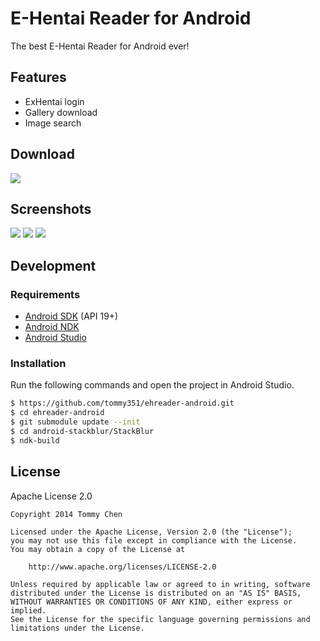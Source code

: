 # E-Hentai Reader for Android

The best E-Hentai Reader for Android ever!

## Features

- ExHentai login
- Gallery download
- Image search

## Download

[![](http://i.minus.com/iBgTlZDnMo4AU.png)][Download]

## Screenshots

![](http://i.minus.com/jbdjClhfeq8uS0_s.jpg)
![](http://i.minus.com/jW77Ku7Lwt42F_s.jpg)
![](http://i.minus.com/jY1CVcLWyY725_s.jpg)

## Development

### Requirements

- [Android SDK](http://developer.android.com/sdk/index.html) (API 19+)
- [Android NDK](http://developer.android.com/tools/sdk/ndk/index.html)
- [Android Studio](http://developer.android.com/sdk/installing/studio.html)

### Installation

Run the following commands and open the project in Android Studio.

``` bash
$ https://github.com/tommy351/ehreader-android.git
$ cd ehreader-android
$ git submodule update --init
$ cd android-stackblur/StackBlur
$ ndk-build
```

## License

Apache License 2.0

```
Copyright 2014 Tommy Chen

Licensed under the Apache License, Version 2.0 (the "License");
you may not use this file except in compliance with the License.
You may obtain a copy of the License at

    http://www.apache.org/licenses/LICENSE-2.0

Unless required by applicable law or agreed to in writing, software
distributed under the License is distributed on an "AS IS" BASIS,
WITHOUT WARRANTIES OR CONDITIONS OF ANY KIND, either express or implied.
See the License for the specific language governing permissions and
limitations under the License.
```

[Download]: https://github.com/tommy351/ehreader-android/releases/download/0.3.0/ehreader-release.apk
